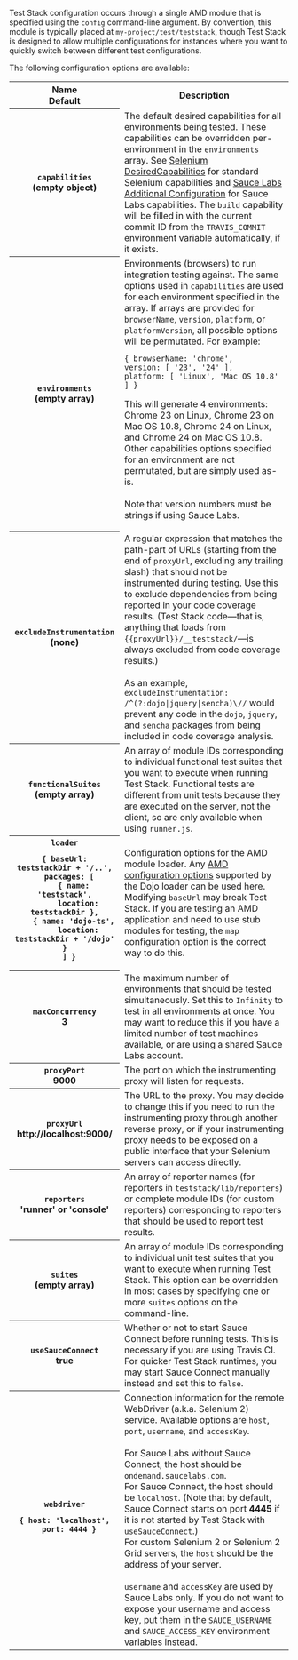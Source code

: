 Test Stack configuration occurs through a single AMD module that is specified using the `config` command-line argument. By convention, this module is typically placed at `my-project/test/teststack`, though Test Stack is designed to allow multiple configurations for instances where you want to quickly switch between different test configurations.

The following configuration options are available:

<table>
<tr>
<th scope="col">Name<br>Default</th><th scope="col">Description</th>
</tr>

<tr>
<th scope="row"><code>capabilities</code><br>(empty object)</th>
<td>The default desired capabilities for all environments being tested. These capabilities can be overridden per-environment in the <code>environments</code> array. See <a href="https://code.google.com/p/selenium/wiki/DesiredCapabilities">Selenium DesiredCapabilities</a> for standard Selenium capabilities and <a href="https://saucelabs.com/docs/additional-config#desired-capabilities">Sauce Labs Additional Configuration</a> for Sauce Labs capabilities. The <code>build</code> capability will be filled in with the current commit ID from the <code>TRAVIS_COMMIT</code> environment variable automatically, if it exists.</td>
</tr>

<tr>
<th scope="row"><code>environments</code><br>(empty array)</th>
<td>Environments (browsers) to run integration testing against. The same options used in <code>capabilities</code> are used for each environment specified in the array. If arrays are provided for <code>browserName</code>, <code>version</code>, <code>platform</code>, or <code>platformVersion</code>, all possible options will be permutated. For example:

<pre><code>{ browserName: 'chrome',
version: [ '23', '24' ],
platform: [ 'Linux', 'Mac OS 10.8' ] }</code></pre>

This will generate 4 environments: Chrome 23 on Linux, Chrome 23 on Mac OS 10.8, Chrome 24 on Linux, and Chrome 24 on Mac OS 10.8. Other capabilities options specified for an environment are not permutated, but are simply used as-is.<br>
<br>
Note that version numbers must be strings if using Sauce Labs.</td>
</tr>

<tr>
<th scope="row"><code>excludeInstrumentation</code><br>(none)</th>
<td>A regular expression that matches the path-part of URLs (starting from the end of <code>proxyUrl</code>, excluding any trailing slash) that should not be instrumented during testing. Use this to exclude dependencies from being reported in your code coverage results. (Test Stack code—that is, anything that loads from <code>{{proxyUrl}}/__teststack/</code>—is always excluded from code coverage results.)<br>
<br>As an example, <code>excludeInstrumentation: /^(?:dojo|jquery|sencha)\//</code> would prevent any code in the <code>dojo</code>, <code>jquery</code>, and <code>sencha</code> packages from being included in code coverage analysis.</td>
</tr>

<tr>
<th scope="row"><code>functionalSuites</code><br>(empty array)</th>
<td>An array of module IDs corresponding to individual functional test suites that you want to execute when running Test Stack. Functional tests are different from unit tests because they are executed on the server, not the client, so are only available when using <code>runner.js</code>.</td>
</tr>

<tr>
<th scope="row"><code>loader</code><br><pre><code>{ baseUrl: teststackDir + '/..',
  packages: [
    { name: 'teststack',
      location: teststackDir },
    { name: 'dojo-ts',
      location: teststackDir + '/dojo' }
  ] }</code></pre></th>
<td>Configuration options for the AMD module loader. Any <a href="https://github.com/amdjs/amdjs-api/wiki/Common-Config">AMD configuration options</a> supported by the Dojo loader can be used here. Modifying <code>baseUrl</code> may break Test Stack. If you are testing an AMD application and need to use stub modules for testing, the <code>map</code> configuration option is the correct way to do this.</td>
</tr>

<tr>
<th scope="row"><code>maxConcurrency</code><br>3</th>
<td>The maximum number of environments that should be tested simultaneously. Set this to <code>Infinity</code> to test in all environments at once. You may want to reduce this if you have a limited number of test machines available, or are using a shared Sauce Labs account.</td>
</tr>

<tr>
<th scope="row"><code>proxyPort</code><br>9000</th>
<td>The port on which the instrumenting proxy will listen for requests.</td>
</tr>

<tr>
<th scope="row"><code>proxyUrl</code><br>http://localhost:9000/</th>
<td>The URL to the proxy. You may decide to change this if you need to run the instrumenting proxy through another reverse proxy, or if your instrumenting proxy needs to be exposed on a public interface that your Selenium servers can access directly.</td>
</tr>

<tr>
<th scope="row"><code>reporters</code><br>'runner' or 'console'</th>
<td>An array of reporter names (for reporters in <code>teststack/lib/reporters</code>) or complete module IDs (for custom reporters) corresponding to reporters that should be used to report test results.</td>
</tr>

<tr>
<th scope="row"><code>suites</code><br>(empty array)</th>
<td>An array of module IDs corresponding to individual unit test suites that you want to execute when running Test Stack. This option can be overridden in most cases by specifying one or more <code>suites</code> options on the command-line.</td>
</tr>

<tr>
<th scope="row"><code>useSauceConnect</code><br>true</th>
<td>Whether or not to start Sauce Connect before running tests. This is necessary if you are using Travis CI. For quicker Test Stack runtimes, you may start Sauce Connect manually instead and set this to <code>false</code>.</td>
</tr>

<tr>
<th scope="row"><code>webdriver</code><br><pre><code>{ host: 'localhost',
  port: 4444 }</code></pre></th>
<td>Connection information for the remote WebDriver (a.k.a. Selenium 2) service. Available options are <code>host</code>, <code>port</code>, <code>username</code>, and <code>accessKey</code>.<br>
<br>
For Sauce Labs without Sauce Connect, the host should be <code>ondemand.saucelabs.com</code>.<br>
For Sauce Connect, the host should be <code>localhost</code>. (Note that by default, Sauce Connect starts on port <strong>4445</strong> if it is not started by Test Stack with <code>useSauceConnect</code>.)<br>
For custom Selenium 2 or Selenium 2 Grid servers, the <code>host</code> should be the address of your server.<br>
<br>
<code>username</code> and <code>accessKey</code> are used by Sauce Labs only. If you do not want to expose your username and access key, put them in the <code>SAUCE_USERNAME</code> and <code>SAUCE_ACCESS_KEY</code> environment variables instead.</td>
</tr>
</table>